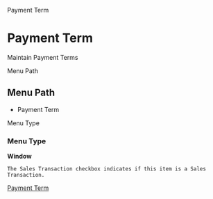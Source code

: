 
Payment Term
# Payment Term


Maintain Payment Terms

Menu Path
## Menu Path



- Payment Term

Menu Type
### Menu Type

**Window**

```
The Sales Transaction checkbox indicates if this item is a Sales Transaction.
```

[Payment Term](../../window-payment-term.md)